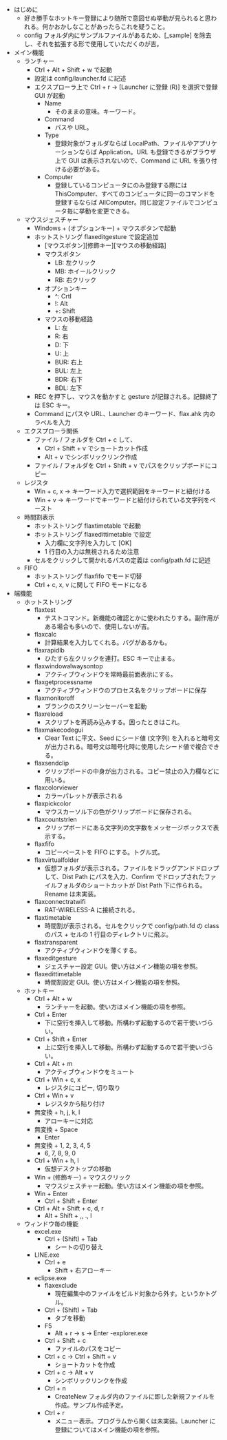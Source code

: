 - はじめに
	- 好き勝手なホットキー登録により随所で意図せぬ挙動が見られると思われる。何かおかしなことがあったらこれを疑うこと。
	- config フォルダ内にサンプルファイルがあるため、[_sample] を除去し、それを拡張する形で使用していただくのが吉。
- メイン機能
	- ランチャー
		- Ctrl + Alt + Shift + w で起動
		- 設定は config/launcher.fd に記述
		- エクスプローラ上で Ctrl + r -> [Launcher に登録 (R)] を選択で登録 GUI が起動
			- Name
				- そのままの意味。キーワード。
			- Command
				- パスや URL。
			- Type
				- 登録対象がフォルダならば LocalPath、ファイルやアプリケーションならば Application。URL も登録できるがブラウザ上で GUI は表示されないので、Command に URL を張り付ける必要がある。
			- Computer
				- 登録しているコンピュータにのみ登録する際には ThisComputer、すべてのコンピュータに同一のコマンドを登録するならば AllComputer。同じ設定ファイルでコンピュータ毎に挙動を変更できる。
	- マウスジェスチャー
		- Windows + (オプションキー) + マウスボタンで起動
		- ホットストリング flaxeditgesture で設定追加
			- [マウスボタン][修飾キー][マウスの移動経路]
			- マウスボタン
				- LB: 左クリック
				- MB: ホイールクリック
				- RB: 右クリック
			- オプションキー
				- ^: Crtl
				- !: Alt
				- +: Shift
			- マウスの移動経路
				- L: 左
				- R: 右
				- D: 下
				- U: 上
				- BUR: 右上
				- BUL: 左上
				- BDR: 右下
				- BDL: 左下
		- REC を押下し、マウスを動かすと gesture が記録される。記録終了は ESC キー。
		- Command にパスや URL、Launcher のキーワード、flax.ahk 内のラベルを入力
	- エクスプローラ関係
		- ファイル / フォルダを Ctrl + c して、
			- Ctrl + Shift + v でショートカット作成
			- Alt + v でシンボリックリンク作成
		- ファイル / フォルダを Ctrl + Shift + v でパスをクリップボードにコピー
	- レジスタ
		- Win + c, x -> キーワード入力で選択範囲をキーワードと紐付ける
		- Win + v -> キーワードでキーワードと紐付けられている文字列をペースト
	- 時間割表示
		- ホットストリング flaxtimetable で起動
		- ホットストリング flaxedittimetable で設定
			- 入力欄に文字列を入力して [OK]
			- 1 行目の入力は無視されるため注意
		- セルをクリックして開かれるパスの定義は config/path.fd に記述
	- FIFO
		- ホットストリング flaxfifo でモード切替
		- Ctrl + c, x, v に関して FIFO モードになる
- 端機能
	- ホットストリング
		- flaxtest
			- テストコマンド。新機能の確認とかに使われたりする。副作用がある場合も多いので、使用しないが吉。
		- flaxcalc
			- 計算結果を入力してくれる。バグがあるかも。
		- flaxrapidlb
			- ひたすら左クリックを連打。ESC キーで止まる。
		- flaxwindowalwaysontop
			- アクティブウィンドウを常時最前面表示にする。
		- flaxgetprocessname
			- アクティブウィンドウのプロセス名をクリップボードに保存
		- flaxmonitoroff
			- ブランクのスクリーンセーバーを起動
		- flaxreload
			- スクリプトを再読み込みする。困ったときはこれ。
		- flaxmakecodegui
			- Clear Text に平文、Seed にシード値 (文字列) を入れると暗号文が出力される。暗号文は暗号化時に使用したシード値で複合できる。
		- flaxsendclip
			- クリップボードの中身が出力される。コピー禁止の入力欄などに用いる。
		- flaxcolorviewer
			- カラーパレットが表示される
		- flaxpickcolor
			- マウスカーソル下の色がクリップボードに保存される。
		- flaxcountstrlen
			- クリップボードにある文字列の文字数をメッセージボックスで表示する。
		- flaxfifo
			- コピーペーストを FIFO にする。トグル式。
		- flaxvirtualfolder
			- 仮想フォルダが表示される。ファイルをドラッグアンドドロップして、Dist Path にパスを入力、Confirm でドロップされたファイルフォルダのショートカットが Dist Path 下に作られる。Rename は未実装。
		- flaxconnectratwifi
			- RAT-WIRELESS-A に接続される。
		- flaxtimetable
			- 時間割が表示される。セルをクリックで config/path.fd の class のパス + セルの 1 行目のディレクトリに飛ぶ。
		- flaxtransparent
			- アクティブウィンドウを薄くする。
		- flaxeditgesture
			- ジェスチャー設定 GUI。使い方はメイン機能の項を参照。
		- flaxedittimetable
			- 時間割設定 GUI。使い方はメイン機能の項を参照。
	- ホットキー
		- Ctrl + Alt + w
			- ランチャーを起動。使い方はメイン機能の項を参照。
		- Ctrl + Enter
			- 下に空行を挿入して移動。所構わず起動するので若干使いづらい。
		- Ctrl + Shift + Enter
			- 上に空行を挿入して移動。所構わず起動するので若干使いづらい。
		- Ctrl + Alt + m
			- アクティブウィンドウをミュート
		- Ctrl + Win + c, x
			- レジスタにコピー, 切り取り
		- Ctrl + Win + v
			- レジスタから貼り付け
		- 無変換 + h, j, k, l
			- アローキーに対応
		- 無変換 + Space
			- Enter
		- 無変換 + 1, 2, 3, 4, 5
			- 6, 7, 8, 9, 0
		- Ctrl + Win + h, l
			- 仮想デスクトップの移動
		- Win + (修飾キー) + マウスクリック
			- マウスジェスチャー起動。使い方はメイン機能の項を参照。
		- Win + Enter
			- Ctrl + Shift + Enter
		- Ctrl + Alt + Shift + c, d, r
			- Alt + Shift + ,, ., l
	- ウィンドウ毎の機能
		- excel.exe
			- Ctrl + (Shift) + Tab
				- シートの切り替え
		- LINE.exe
			- Ctrl + e
				- Shift + 右アローキー
		- eclipse.exe
			- flaxexclude
				- 現在編集中のファイルをビルド対象から外す。というかトグル。
			- Ctrl + (Shift) + Tab
				- タブを移動
			- F5
				- Alt + r -> s -> Enter
		-explorer.exe
			- Ctrl + Shift + c
				- ファイルのパスをコピー
			- Ctrl + c -> Ctrl + Shift + v
				- ショートカットを作成
			- Ctrl + c -> Alt + v
				- シンボリックリンクを作成
			- Ctrl + n
				- CreateNew フォルダ内のファイルに即した新規ファイルを作成。サンプル作成予定。
			- Ctrl + r
				- メニュー表示。プログラムから開くは未実装。Launcher に登録についてはメイン機能の項を参照。
